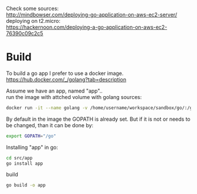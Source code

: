 
Check some sources:  
http://mindbowser.com/deploying-go-application-on-aws-ec2-server/  
deploying on t2.micro:  
https://hackernoon.com/deploying-a-go-application-on-aws-ec2-76390c09c2c5  

# Build

To build a go app I prefer to use a docker image. 
https://hub.docker.com/_/golang?tab=description


Assume we have an app, named "app"..  
run the image with attched volume with golang sources:  
```sh
docker run -it --name golang -v /home/username/workspace/sandbox/go/:/go/src/app golang /bin/bash
```

By default in the image the GOPATH is already set. But if it is not or needs to be changed, than it can be done by:  

```sh
export GOPATH="/go"
```

Installing "app" in go:  
```sh
cd src/app
go install app
```

build  
```sh
go build -o app
```


